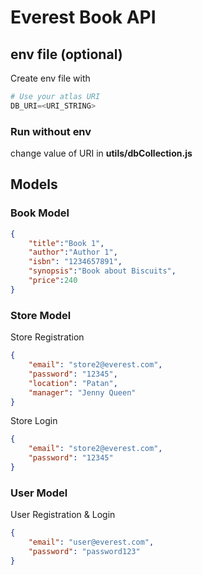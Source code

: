 # Everest Book API
## env file (optional)
Create env file with
```python
# Use your atlas URI
DB_URI=<URI_STRING>
```
### Run without env
change value of URI in **utils/dbCollection.js**


## Models
### Book Model
```json
{
    "title":"Book 1",
    "author":"Author 1",
    "isbn": "1234657891",
    "synopsis":"Book about Biscuits",
    "price":240
}
```

### Store Model
Store Registration
```json
{
    "email": "store2@everest.com",
    "password": "12345",
    "location": "Patan",
    "manager": "Jenny Queen"
}
```
Store Login
```json
{
    "email": "store2@everest.com",
    "password": "12345"
}
```

### User Model
User Registration & Login
```json
{
    "email": "user@everest.com",
    "password": "password123"
}
```


